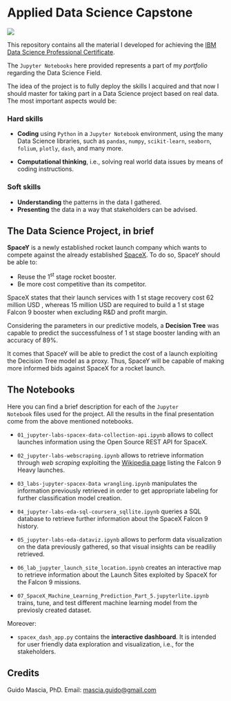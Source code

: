 # Applied Data Science Capstone

![](https://media4.giphy.com/media/3og0IvAdrwbryA5sLm/giphy.gif?cid=ecf05e478zbag1k72o4jh0k4cd7u201zdyyxymvg7fzk81vo&ep=v1_gifs_search&rid=giphy.gif&ct=g)

This repository contains all the material I developed for achieving the <a href="https://www.coursera.org/professional-certificates/ibm-data-science">IBM Data Science Professional Certificate</a>.

The <code>Jupyter Notebooks</code> here provided represents a part of my *portfolio* regarding the Data Science Field.

The idea of the project is to fully deploy the skills I
acquired and that now I should master for taking part
in a Data Science project based on real data.
The most important aspects would be:

### **Hard skills**

- **Coding** using <code>Python</code> in a <code>Jupyter Notebook</code> environment, using the many Data Science libraries, such as <code>pandas</code>, <code>numpy</code>, <code>scikit-learn</code>, <code>seaborn</code>, <code>folium</code>, <code>plotly</code>, <code>dash</code>, and many more.

- **Computational thinking**, i.e., solving real world
data issues by means of coding instructions.

### **Soft skills**
- **Understanding** the patterns in the data I gathered.
- **Presenting** the data in a way that stakeholders
can be advised.

## The Data Science Project, in brief

**SpaceY** is a newly established rocket launch company which wants to compete against the already established <a href="https://www.spacex.com/">SpaceX</a>.
To do so, SpaceY should be able to:
- Reuse the 1<sup>st</sup> stage rocket booster.
- Be more cost competitive than its competitor.

SpaceX states that their launch services with 1 st stage recovery cost 62 million USD , whereas 15 million USD are required to build a 1 st stage
Falcon 9 booster when excluding R&D and profit margin.

Considering the parameters in our predictive models, a **Decision Tree** was capable to predict the successfulness of 1 st stage booster landing with an accuracy of 89%.

It comes that SpaceY will be able to predict the cost of a launch exploiting the Decision Tree model as a proxy. Thus, SpaceY will be capable of making more informed bids against SpaceX for a rocket launch.

## The Notebooks
Here you can find a brief description for each of the <code>Jupyter Notebook</code> files used for the project. All the results in the final presentation come from the above mentioned notebooks.

- <code>01_jupyter-labs-spacex-data-collection-api.ipynb</code> allows to collect launches information using the Open Source REST API for SpaceX.

- <code>02_jupyter-labs-webscraping.ipynb</code> allows to retrieve information through *web scraping* exploiting the <a href="https://en.wikipedia.org/wiki/List_of_Falcon_9_and_Falcon_Heavy_launches">Wikipedia page</a> listing the Falcon 9 Heavy launches. 

- <code>03_labs-jupyter-spacex-Data wrangling.ipynb</code> manipulates the information previously retrieved in order to get appropriate labeling for further classification model creation.

- <code>04_jupyter-labs-eda-sql-coursera_sqllite.ipynb</code> queries a SQL database to retrieve further information about the SpaceX Falcon 9 history.

- <code>05_jupyter-labs-eda-dataviz.ipynb</code> allows to perform data visualization on the data previously gathered, so that visual insights can be readiliy retrieved.

- <code>06_lab_jupyter_launch_site_location.ipynb</code> creates an interactive map to retrieve information about the Launch Sites exploited by SpaceX for the Falcon 9 missions.

- <code>07_SpaceX_Machine_Learning_Prediction_Part_5.jupyterlite.ipynb</code> trains, tune, and test different machine learning model from the previosly created dataset. 

Moreover:
- <code>spacex_dash_app.py</code> contains the **interactive dashboard**. It is intended for user friendly data exploration and visualization, i.e., for the stakeholders.

## Credits
Guido Mascia, PhD. 
Email: <a href="mailto:mascia.guido@gmail.com">mascia.guido@gmail.com</a>